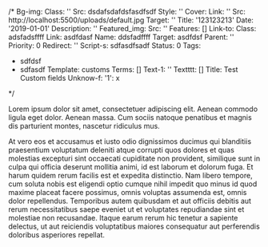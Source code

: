 /*
Bg-img:
  Class: ''
  Src: dsdafsdafdsfasdfsdf
  Style: ''
Cover:
  Link: ''
  Src: http://localhost:5500/uploads/default.jpg
  Target: ''
  Title: '123123213'
Date: '2019-01-01'
Description: ''
Featured_img:
  Src: ''
Features: []
Link-to:
  Class: adsfadsffff
  Link: asdfdasf
  Name: ddsfadffff
  Target: asdfdsf
Parent: ''
Priority: 0
Redirect: ''
Script-s: sdfasdfsadf
Status: 0
Tags:
- sdfdsf
- sdfasdf
Template: customs
Terms: []
Text-1: ''
Textttt: []
Title: Test Custom fields
Unknow-f:
  '1': x

*/






























































































































































<p>Lorem ipsum dolor sit amet, consectetuer adipiscing elit. Aenean commodo  ligula eget dolor. Aenean massa. Cum sociis natoque penatibus et magnis   dis parturient montes, nascetur ridiculus mus.</p>
<p>At vero eos et accusamus et iusto odio dignissimos ducimus qui blanditiis praesentium voluptatum deleniti atque corrupti quos dolores et quas molestias excepturi sint occaecati cupiditate non provident, similique sunt in culpa qui officia deserunt mollitia animi, id est laborum et dolorum fuga. Et harum quidem rerum facilis est et expedita distinctio. Nam libero tempore, cum soluta nobis est eligendi optio cumque nihil impedit quo minus id quod maxime placeat facere possimus, omnis voluptas assumenda est, omnis dolor repellendus. Temporibus autem quibusdam et aut officiis debitis aut rerum necessitatibus saepe eveniet ut et voluptates repudiandae sint et molestiae non recusandae. Itaque earum rerum hic tenetur a sapiente delectus, ut aut reiciendis voluptatibus maiores consequatur aut perferendis doloribus asperiores repellat.</p>